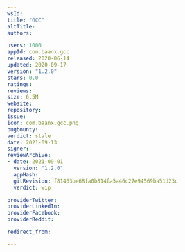 ```yaml
---
wsId: 
title: "GCC"
altTitle: 
authors:

users: 1000
appId: com.baanx.gcc
released: 2020-06-14
updated: 2020-09-17
version: "1.2.0"
stars: 0.0
ratings: 
reviews: 
size: 6.5M
website: 
repository: 
issue: 
icon: com.baanx.gcc.png
bugbounty: 
verdict: stale
date: 2021-09-13
signer: 
reviewArchive:
- date: 2021-09-01
  version: "1.2.0"
  appHash: 
  gitRevision: f81463be68fa0b814fa5a46c27e94569ba51d23c
  verdict: wip

providerTwitter: 
providerLinkedIn: 
providerFacebook: 
providerReddit: 

redirect_from:

---
```



